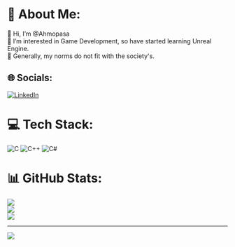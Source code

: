 # 💫 About Me:
👋 Hi, I’m @Ahmopasa<br>👀 I’m interested in Game Development, so have started learning Unreal Engine.<br>🌱 Generally, my norms do not fit with the society's. 


## 🌐 Socials:
[![LinkedIn](https://img.shields.io/badge/LinkedIn-%230077B5.svg?logo=linkedin&logoColor=white)](https://linkedin.com/in/ahmetkandemirpehlivanli) 

# 💻 Tech Stack:
![C](https://img.shields.io/badge/c-%2300599C.svg?style=for-the-badge&logo=c&logoColor=white) ![C++](https://img.shields.io/badge/c++-%2300599C.svg?style=for-the-badge&logo=c%2B%2B&logoColor=white) ![C#](https://img.shields.io/badge/c%23-%23239120.svg?style=for-the-badge&logo=c-sharp&logoColor=white)
# 📊 GitHub Stats:
![](https://github-readme-stats.vercel.app/api?username=Ahmopasa&theme=calm&hide_border=false&include_all_commits=true&count_private=true)<br/>
![](https://github-readme-streak-stats.herokuapp.com/?user=Ahmopasa&theme=calm&hide_border=false)<br/>
![](https://github-readme-stats.vercel.app/api/top-langs/?username=Ahmopasa&theme=calm&hide_border=false&include_all_commits=true&count_private=true&layout=compact)

---
[![](https://visitcount.itsvg.in/api?id=Ahmopasa&icon=5&color=10)](https://visitcount.itsvg.in)

<!-- Proudly created with GPRM ( https://gprm.itsvg.in ) -->
